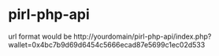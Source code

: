# pirl-php-api
url format would be 
http://yourdomain/pirl-php-api/index.php?wallet=0x4bc7b9d69d6454c5666ecad87e5699c1ec02d533
